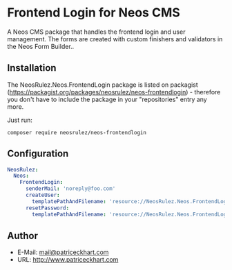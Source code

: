 # Frontend Login for Neos CMS

A Neos CMS package that handles the frontend login and user management. The forms are created with custom finishers and validators in the Neos Form Builder..

## Installation

The NeosRulez.Neos.FrontendLogin package is listed on packagist (https://packagist.org/packages/neosrulez/neos-frontendlogin) - therefore you don't have to include the package in your "repositories" entry any more.

Just run:

```
composer require neosrulez/neos-frontendlogin
```

## Configuration

```yaml
NeosRulez:
  Neos:
    FrontendLogin:
      senderMail: 'noreply@foo.com'
      createUser:
        templatePathAndFilename: 'resource://NeosRulez.Neos.FrontendLogin/Private/Templates/Mail/Create.html'
      resetPassword:
        templatePathAndFilename: 'resource://NeosRulez.Neos.FrontendLogin/Private/Templates/Mail/Reset.html'
```

## Author

* E-Mail: mail@patriceckhart.com
* URL: http://www.patriceckhart.com
